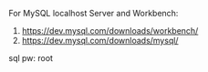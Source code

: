 For MySQL localhost Server and Workbench:

1. https://dev.mysql.com/downloads/workbench/
2. https://dev.mysql.com/downloads/mysql/

sql pw: root
